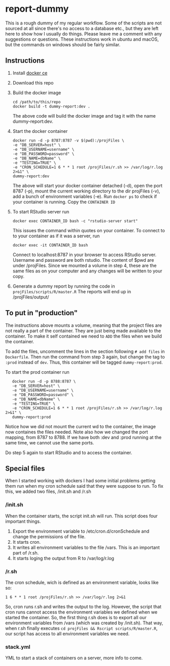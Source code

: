 # report-dummy
This is a rough dummy of my regular workflow. Some of the scripts are
not sourced at all since there's no access to a database etc., but they 
are left here to show how I usually do things. Please leave me a comment
with any suggestions or questions. These instructions work in ubuntu and macOS, 
but the commands on windows should be fairly similar.

## Instructions

1. Install [docker ce](https://docs.docker.com/install/)
2. Download this repo
3. Build the docker image
   ```
   cd /path/to/this/repo
   docker build -t dummy-report:dev .
   ```
   The above code will build the docker image and tag it with the name dummy-report:dev.
4. Start the docker container
   ```
   docker run -d -p 8787:8787 -v $(pwd):/projFiles \
   -e "DB_SERVER=host" \
   -e "DB_USERNAME=username" \
   -e "DB_PASSWORD=password" \
   -e "DB_NAME=dbName" \
   -e "TESTING=TRUE" \
   -e "CRON_SCHEDULE=1 6 * * 1 root /projFiles/r.sh >> /var/log/r.log 2>&1" \
   dummy-report:dev
   ```

   The above will start your docker container detached (-d), open the 
   port 8787 (-p), mount the current working directory to the dir projFiles 
   (-v), add a bunch of environment variables (-e). Run `docker ps` to check if your
   container is running. Copy the `CONTAINER ID`
5. To start RStudio server run
   ```
   docker exec CONTAINER_ID bash -c "rstudio-server start"
   ```
   This issues the command within quotes on your container. 
   To connect to to your container as if it was a server, run 
   ```
   docker exec -it CONTAINER_ID bash
   ```
   Connect to localhost:8787 in your browser to access RStudio server.
   Username and password are both rstudio. The content of $pwd are under /projFiles.
   Since we mounted a volume in step 4, these are the same files as on your computer
   and any changes will be written to your copy.
6. Generate a dummy report by running the code in `projFiles/scripts/R/master.R`
   The reports will end up in /projFiles/output/

## To put in "production"
The instructions above mounts a volume, meaning that the project files are not
really a part of the container. They are just being made available to the 
container. To make it self contained we need to `ADD` the files when we 
build the container. 

To add the files, uncomment the lines in the section following `# add files`
in `Dockerfile`. Then run the command from step 3 again, but change the tag to
`:prod` instead of `dev`. Thus, this container will be tagged `dummy-report:prod`.

To start the prod container run
```
   docker run -d -p 8788:8787 \
   -e "DB_SERVER=host" \
   -e "DB_USERNAME=username" \
   -e "DB_PASSWORD=password" \
   -e "DB_NAME=dbName" \
   -e "TESTING=TRUE" \
   -e "CRON_SCHEDULE=1 6 * * 1 root /projFiles/r.sh >> /var/log/r.log 2>&1" \
   dummy-report:prod

``` 
Notice how we did not mount the current wd to the container, the image now
containes the files needed. Note also how we changed the port mapping, from
8787 to 8788. If we have both :dev and :prod running at the same time, we
cannot use the same ports.

Do step 5 again to start RStudio and to access the container.

## Special files
When I started working with dockers I had some initial problems getting them
run when my cron schedule said that they were suppose to run. To fix this, we
added two files, /init.sh and /r.sh

### /init.sh
When the container starts, the script init.sh will run. This script does four 
important things.

1. Export  the environment variable to /etc/cron.d/cronSchedule and change the permissions of the 
   file.
2. It starts cron.
3. It writes all environment variables to the file /vars. This is an important
   part of /r.sh.
4. It starts loging the output from R to /var/log/r.log

### /r.sh
The cron schedule, wich is defined as an environment variable, looks like so:

```
1 6 * * 1 root /projFiles/r.sh >> /var/log/r.log 2>&1
```

So, cron runs r.sh and writes the output to the log. However, the script that
cron runs cannot access the environment variables we defined when we started 
the container. So, the first thing r.sh does is to export all our environment
variables from /vars (which was created by /init.sh). That way, when r.sh 
finally executes `cd projFiles && Rscript scripts/R/master.R`, our script has 
access to all environment variables we need.

### stack.yml
YML to start a stack of containers on a server, more info to come.
